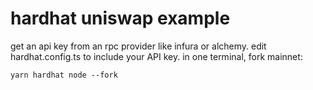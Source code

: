 # hardhat uniswap example

get an api key from an rpc provider like infura or alchemy.
edit hardhat.config.ts to include your API key.
in one terminal, fork mainnet:

```
yarn hardhat node --fork
```
